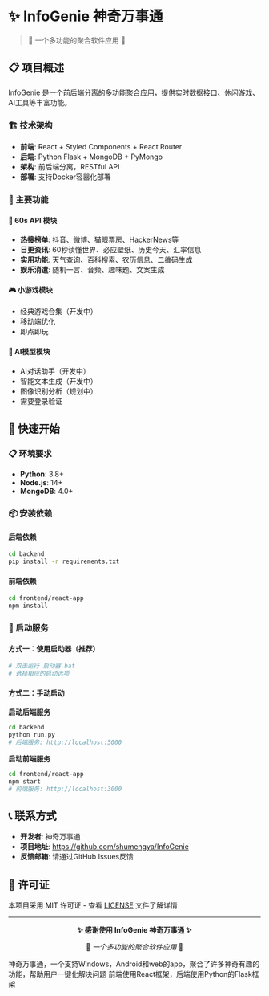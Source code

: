 # ✨ InfoGenie 神奇万事通

> 🎨 一个多功能的聚合软件应用 💬

## 📋 项目概述

InfoGenie 是一个前后端分离的多功能聚合应用，提供实时数据接口、休闲游戏、AI工具等丰富功能。

### 🏗️ 技术架构

- **前端**: React + Styled Components + React Router
- **后端**: Python Flask + MongoDB + PyMongo
- **架构**: 前后端分离，RESTful API
- **部署**: 支持Docker容器化部署

### 🌟 主要功能

#### 📡 60s API 模块
- **热搜榜单**: 抖音、微博、猫眼票房、HackerNews等
- **日更资讯**: 60秒读懂世界、必应壁纸、历史今天、汇率信息
- **实用功能**: 天气查询、百科搜索、农历信息、二维码生成
- **娱乐消遣**: 随机一言、音频、趣味题、文案生成

#### 🎮 小游戏模块
- 经典游戏合集（开发中）
- 移动端优化
- 即点即玩

#### 🤖 AI模型模块
- AI对话助手（开发中）
- 智能文本生成（开发中）
- 图像识别分析（规划中）
- 需要登录验证

## 🚀 快速开始

### 📋 环境要求

- **Python**: 3.8+
- **Node.js**: 14+
- **MongoDB**: 4.0+

### 📦 安装依赖

#### 后端依赖
```bash
cd backend
pip install -r requirements.txt
```

#### 前端依赖
```bash
cd frontend/react-app
npm install
```

### 🎯 启动服务

#### 方式一：使用启动器（推荐）
```bash
# 双击运行 启动器.bat
# 选择相应的启动选项
```

#### 方式二：手动启动

**启动后端服务**
```bash
cd backend
python run.py
# 后端服务: http://localhost:5000
```

**启动前端服务**
```bash
cd frontend/react-app
npm start
# 前端服务: http://localhost:3000
```

## 📞 联系方式

- **开发者**: 神奇万事通
- **项目地址**: https://github.com/shumengya/InfoGenie
- **反馈邮箱**: 请通过GitHub Issues反馈

## 📄 许可证

本项目采用 MIT 许可证 - 查看 [LICENSE](LICENSE) 文件了解详情

---

<div align="center">

**✨ 感谢使用 InfoGenie 神奇万事通 ✨**

🎨 *一个多功能的聚合软件应用* 💬

</div>
神奇万事通，一个支持Windows，Android和web的app，聚合了许多神奇有趣的功能，帮助用户一键化解决问题
前端使用React框架，后端使用Python的Flask框架

